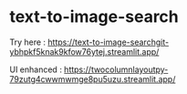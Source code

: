 # text-to-image-search

Try here : https://text-to-image-searchgit-ybhpkf5knak9kfow76ytej.streamlit.app/

UI enhanced : https://twocolumnlayoutpy-79zutg4cwwmwmge8pu5uzu.streamlit.app/
